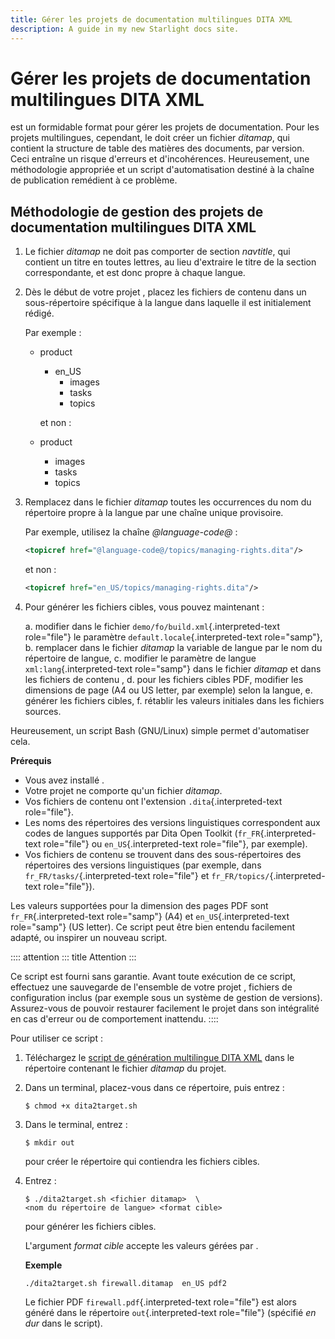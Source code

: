 ```yaml
---
title: Gérer les projets de documentation multilingues DITA XML
description: A guide in my new Starlight docs site.
---
```

# Gérer les projets de documentation multilingues DITA XML

est un formidable format pour gérer les projets de documentation. Pour
les projets multilingues, cependant, le doit créer un fichier *ditamap*,
qui contient la structure de table des matières des documents, par
version. Ceci entraîne un risque d\'erreurs et d\'incohérences.
Heureusement, une méthodologie appropriée et un script d\'automatisation
destiné à la chaîne de publication remédient à ce problème.

## Méthodologie de gestion des projets de documentation multilingues DITA XML

1.  Le fichier *ditamap* ne doit pas comporter de section *navtitle*,
    qui contient un titre en toutes lettres, au lieu d\'extraire le
    titre de la section correspondante, et est donc propre à chaque
    langue.

2.  Dès le début de votre projet , placez les fichiers de contenu dans
    un sous-répertoire spécifique à la langue dans laquelle il est
    initialement rédigé.

    Par exemple :

    -   product

        -   en_US
            -   images
            -   tasks
            -   topics

        et non :

    -   product

        -   images
        -   tasks
        -   topics

3.  Remplacez dans le fichier *ditamap* toutes les occurrences du nom du
    répertoire propre à la langue par une chaîne unique provisoire.

    Par exemple, utilisez la chaîne *\@language-code@* :

    ``` xml
    <topicref href="@language-code@/topics/managing-rights.dita"/>
    ```

    et non :

    ``` xml
    <topicref href="en_US/topics/managing-rights.dita"/>
    ```

4.  Pour générer les fichiers cibles, vous pouvez maintenant :

    a.  modifier dans le fichier `demo/fo/build.xml`{.interpreted-text
        role="file"} le paramètre `default.locale`{.interpreted-text
        role="samp"},
    b.  remplacer dans le fichier *ditamap* la variable de langue par le
        nom du répertoire de langue,
    c.  modifier le paramètre de langue `xml:lang`{.interpreted-text
        role="samp"} dans le fichier *ditamap* et dans les fichiers de
        contenu ,
    d.  pour les fichiers cibles PDF, modifier les dimensions de page
        (A4 ou US letter, par exemple) selon la langue,
    e.  générer les fichiers cibles,
    f.  rétablir les valeurs initiales dans les fichiers sources.

Heureusement, un script Bash (GNU/Linux) simple permet d\'automatiser
cela.

**Prérequis**

-   Vous avez installé .
-   Votre projet ne comporte qu\'un fichier *ditamap*.
-   Vos fichiers de contenu ont l\'extension `.dita`{.interpreted-text
    role="file"}.
-   Les noms des répertoires des versions linguistiques correspondent
    aux codes de langues supportés par Dita Open Toolkit
    (`fr_FR`{.interpreted-text role="file"} ou `en_US`{.interpreted-text
    role="file"}, par exemple).
-   Vos fichiers de contenu se trouvent dans des sous-répertoires des
    répertoires des versions linguistiques (par exemple, dans
    `fr_FR/tasks/`{.interpreted-text role="file"} et
    `fr_FR/topics/`{.interpreted-text role="file"}).

Les valeurs supportées pour la dimension des pages PDF sont
`fr_FR`{.interpreted-text role="samp"} (A4) et `en_US`{.interpreted-text
role="samp"} (US letter). Ce script peut être bien entendu facilement
adapté, ou inspirer un nouveau script.

:::: attention
::: title
Attention
:::

Ce script est fourni sans garantie. Avant toute exécution de ce script,
effectuez une sauvegarde de l\'ensemble de votre projet , fichiers de
configuration inclus (par exemple sous un système de gestion de
versions). Assurez-vous de pouvoir restaurer facilement le projet dans
son intégralité en cas d\'erreur ou de comportement inattendu.
::::

Pour utiliser ce script :

1.  Téléchargez le [script de génération multilingue DITA XML]() dans le
    répertoire contenant le fichier *ditamap* du projet.

2.  Dans un terminal, placez-vous dans ce répertoire, puis entrez :

    ``` console
    $ chmod +x dita2target.sh
    ```

3.  Dans le terminal, entrez :

    ``` console
    $ mkdir out
    ```

    pour créer le répertoire qui contiendra les fichiers cibles.

4.  Entrez :

    ``` console
    $ ./dita2target.sh <fichier ditamap>  \
    <nom du répertoire de langue> <format cible>
    ```

    pour générer les fichiers cibles.

    L\'argument *format cible* accepte les valeurs gérées par .

    **Exemple**

    ``` console
    ./dita2target.sh firewall.ditamap  en_US pdf2
    ```

    Le fichier PDF `firewall.pdf`{.interpreted-text role="file"} est
    alors généré dans le répertoire `out`{.interpreted-text role="file"}
    (spécifié *en dur* dans le script).

